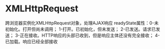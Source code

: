# XMLHttpRequest
跨浏览器实例化XMLHttpRequest对象，处理AJAX响应
readyState属性：0-未初始化。打开但尚未调用； 1-打开。已初始化，但未发送； 2-已发送。请求已发送； 3-正在接收。HTTP响应的头部已收到，但是响应主体还没有完全接收； 4-已加载。响应已经全部接收
